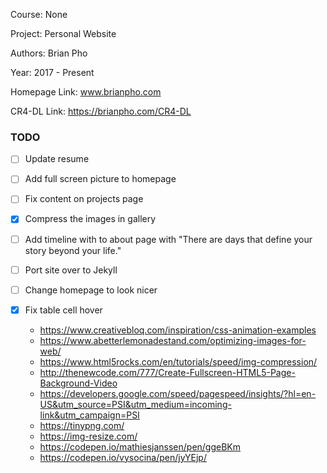 Course: None

Project: Personal Website

Authors: Brian Pho

Year: 2017 - Present

Homepage Link:  www.brianpho.com

CR4-DL Link: https://brianpho.com/CR4-DL

### TODO
- [ ] Update resume
- [ ] Add full screen picture to homepage
- [ ] Fix content on projects page
- [x] Compress the images in gallery
- [ ] Add timeline with to about page with "There are days that define your story beyond your life."
- [ ] Port site over to Jekyll
- [ ] Change homepage to look nicer
- [x] Fix table cell hover


  * https://www.creativebloq.com/inspiration/css-animation-examples
  * https://www.abetterlemonadestand.com/optimizing-images-for-web/
  * https://www.html5rocks.com/en/tutorials/speed/img-compression/
  * http://thenewcode.com/777/Create-Fullscreen-HTML5-Page-Background-Video
  * https://developers.google.com/speed/pagespeed/insights/?hl=en-US&utm_source=PSI&utm_medium=incoming-link&utm_campaign=PSI
  * https://tinypng.com/
  * https://img-resize.com/
  * https://codepen.io/mathiesjanssen/pen/ggeBKm
  * https://codepen.io/vysocina/pen/jyYEjp/
